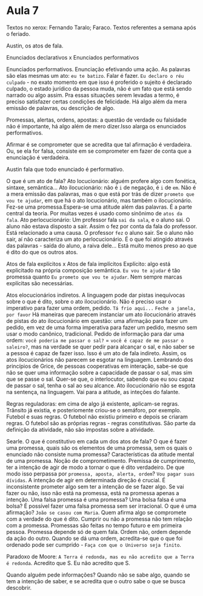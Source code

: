 Aula 7
======

Textos no xerox: Fernando Taralo; Faraco. Textos referentes a semana após o feriado.

Austin, os atos de fala.

Enunciados declarativos x Enunciados performativos

Enunciados performativos. Enunciação efetivando uma ação. As palavras são elas mesmas um ato: `eu te batizo`.
Falar é fazer. `Eu declaro o réu culpado` - no exato momento em que isso é proferido o sujeito é declarado culpado, o estado jurídico da pessoa muda, não é um fato que está sendo narrado ou algo assim. Pra essas situações serem levadas a termo, é preciso satisfazer certas condições de felicidade. Há algo além da mera emissão de palavras, ou descrição de algo.

Promessas, alertas, ordens, apostas: a questão de verdade ou falsidade não é importante, há algo além de mero dizer.Isso alarga os enunciados performativos.

Afirmar é se comprometer que se acredita que tal afirmação é verdadeira. Ou, se ela for falsa, consiste em se comprometer em fazer de conta que a enunciação é verdadeira.

Austin fala que todo enunciado é performativo.

O que é um ato de fala?
Ato locucionário: alguém profere algo com fonética, sintaxe, semântica...
Ato ilocucionário: não é `i` de negação, é `i` de `em`. Não é a mera emissão das palavras, mas o que está por trás de dizer `prometo que vou te ajudar`, em que há o ato locucionário, mas também o ilocucionário. Fez-se uma promessa.Espera-se uma atitude além das palavras. É a parte central da teoria. Por muitas vezes é usado como sinônimo de `atos da fala`.
Ato perlocucionário: Um professor fala `sai da sala`, e o aluno sai. O aluno não estava disposto a sair. Assim o fez por conta da fala do professor. Está relacionado a uma causa. O professor `fez` o aluno sair. Se o aluno não sair, aí não caracteriza um ato perlocucionário. É o que foi atingido através das palavras - saída do aluno, a raiva dele... Está muito menos preso ao que é dito do que os outros atos.

Atos de fala explícitos x Atos de fala implícitos
Explícito: algo está explicitado na própria composição semântica.
`Eu vou te ajudar` é tão promessa quanto `Eu prometo que vou te ajudar`.
Nem sempre marcas explícitas são necessárias.

Atos elocucionários indiretos.
A linguagem pode dar pistas inequívocas sobre o que é dito, sobre o ato ilocucionário.
Não é preciso usar o imperativo para fazer uma ordem, pedido.
`Tá frio aqui...`
`Feche a janela, por favor`
Há maneiras que parecem instanciar um ato ilocucionário através de pistas do ato ilocucionário em questão: uma afirmação para fazer um pedido, em vez de uma forma imperativa para fazer um pedido, mesmo sem usar o modo canônico, tradicional. Pedido de informação para dar uma ordem: `você poderia me passar o sal?` = `você é capaz de me passar o saleiro?`, mas na verdade se quer pedir para alcançar o sal, e não saber se a pessoa é capaz de fazer isso. Isso é um ato de fala indireto. Assim, os atos ilocucionários não parecem se esgotar na linguagem. Lembrando dos princípios de Grice, de pessoas cooperativas em interação, sabe-se que não se quer uma informação sobre a capacidade de passar o sal, mas sim que se passe o sal. Quer-se que, o interlocutor, sabendo que eu sou capaz de passar o sal, tenha o sal ao seu alcance.
Ato ilocucionário não se esgota na sentença, na linguagem. Vai para a atitude, as inteções do falante.

Regras reguladoras: em cima de algo já existente, aplicam-se regras. Trânsito já existia, e posteriomente criou-se o semáforo, por exemplo.
Futebol e suas regras. O futebol não existiu primeiro e depois se criaram regras. O futebol são as próprias regras - regras constitutivas. São parte da definição da atividade, não são impostas sobre a atividade.

Searle.
O que é constitutivo em cada um dos atos de fala? O que é fazer uma promessa, quais são os elementos de uma promessa, sem os quais o enunciado não consiste numa promessa? Características da atitude mental de uma promessa. Noção de comprometimento. Premissa de cumprimento, ter a intenção de agir de modo a tornar o que é dito verdadeiro. De que modo isso perpassa por `promessa, aposta, alerta, ordem`? `Vou pagar suas dívidas`. A intenção de agir em determinada direção é crucial. É inconsistente prometer algo sem ter a intenção de se fazer algo. Se vai fazer ou não, isso não está na promessa, está na promessa apenas a intenção.
Uma falsa promessa é uma promessa?
Uma bolsa falsa é uma bolsa?
É possível fazer uma falsa promessa sem ser irracional.
O que é uma afirmação? `João se casou com Maria`. Quem afirma algo se compromete com a verdade do que é dito. Cumprir ou não a promessa não tem relação com a promessa. Promessas são feitas no tempo futuro e em primeira pessoa.
Promessa depende só de quem fala. Ordem não, ordem depende da ação do outro. Quando se dá uma ordem, acredita-se que o que foi ordenado pode ser cumprido - `Faça com que o Universo seja finito`.

Paradoxo de Moore: `A Terra é redonda, mas eu não acredito que a Terra é redonda`.
Acredito que S.
Eu não acredito que S.

Quando alguém pede informações? Quando não se sabe algo, quando se tem a intenção de saber, e se acredita que o outro sabe o que se busca descobrir.